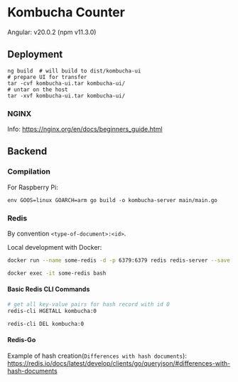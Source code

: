 # Kombucha Counter

Angular: v20.0.2 (npm v11.3.0)

## Deployment
```
ng build  # will build to dist/kombucha-ui
# prepare UI for transfer
tar -cvf kombucha-ui.tar kombucha-ui/
# untar on the host
tar -xvf kombucha-ui.tar kombucha-ui/
```

### NGINX
Info: https://nginx.org/en/docs/beginners_guide.html



## Backend

### Compilation
For Raspberry Pi:
```
env GOOS=linux GOARCH=arm go build -o kombucha-server main/main.go 
```

### Redis
By convention `<type-of-document>:<id>`.


Local development with Docker:

```bash
docker run --name some-redis -d -p 6379:6379 redis redis-server --save 60 1 --loglevel warning

docker exec -it some-redis bash
```

#### Basic Redis CLI Commands
```bash
# get all key-value pairs for hash record with id 0
redis-cli HGETALL kombucha:0

redis-cli DEL kombucha:0
```

#### Redis-Go

Example of hash creation(`Differences with hash documents`): https://redis.io/docs/latest/develop/clients/go/queryjson/#differences-with-hash-documents 